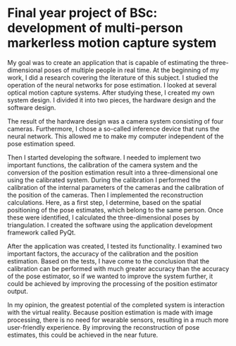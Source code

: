 # Final year project of BSc: development of multi-person markerless motion capture system

My goal was to create an application that is capable of estimating the three-dimensional poses
of multiple people in real time. At the beginning of my work, I did a research covering the
literature of this subject. I studied the operation of the neural networks for pose estimation. I
looked at several optical motion capture systems. After studying these, I created my own system
design. I divided it into two pieces, the hardware design and the software design.

The result of the hardware design was a camera system consisting of four cameras. Furthermore,
I chose a so-called inference device that runs the neural network. This allowed me to
make my computer independent of the pose estimation speed.

Then I started developing the software. I needed to implement two important functions,
the calibration of the camera system and the conversion of the position estimation result into
a three-dimensional one using the calibrated system. During the calibration I performed the
calibration of the internal parameters of the cameras and the calibration of the position of the
cameras. Then I implemented the reconstruction calculations. Here, as a first step, I determine,
based on the spatial positioning of the pose estimates, which belong to the same person. Once
these were identified, I calculated the three-dimensional poses by triangulation. I created the
software using the application development framework called PyQt.

After the application was created, I tested its functionality. I examined two important
factors, the accuracy of the calibration and the position estimation. Based on the tests, I have
come to the conclusion that the calibration can be performed with much greater accuracy than
the accuracy of the pose estimator, so if we wanted to improve the system further, it could be
achieved by improving the processing of the position estimator output.

In my opinion, the greatest potential of the completed system is interaction with the virtual
reality. Because position estimation is made with image processing, there is no need for wearable
sensors, resulting in a much more user-friendly experience. By improving the reconstruction of
pose estimates, this could be achieved in the near future.

